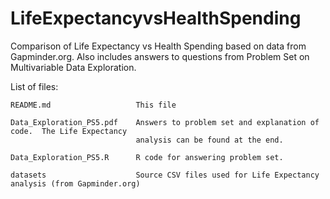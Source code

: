 # LifeExpectancyvsHealthSpending
Comparison of Life Expectancy vs Health Spending based on data from Gapminder.org.  Also includes answers to 
questions from Problem Set on Multivariable Data Exploration.

List of files:

    README.md                   This file
    
    Data_Exploration_PS5.pdf    Answers to problem set and explanation of code.  The Life Expectancy
                                analysis can be found at the end.
                                
    Data_Exploration_PS5.R      R code for answering problem set.
    
    datasets                    Source CSV files used for Life Expectancy analysis (from Gapminder.org)
    
    
